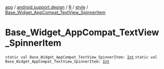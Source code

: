 [app](../../../index.md) / [android.support.design](../../index.md) / [R](../index.md) / [style](index.md) / [Base_Widget_AppCompat_TextView_SpinnerItem](./-base_-widget_-app-compat_-text-view_-spinner-item.md)

# Base_Widget_AppCompat_TextView_SpinnerItem

`static val Base_Widget_AppCompat_TextView_SpinnerItem: `[`Int`](https://kotlinlang.org/api/latest/jvm/stdlib/kotlin/-int/index.html)
`static val Base_Widget_AppCompat_TextView_SpinnerItem: `[`Int`](https://kotlinlang.org/api/latest/jvm/stdlib/kotlin/-int/index.html)